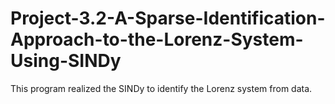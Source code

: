 # Project-3.2-A-Sparse-Identification-Approach-to-the-Lorenz-System-Using-SINDy
This program realized the SINDy to identify the Lorenz system from data.
